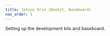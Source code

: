 ```yaml
---
title: Jetson Orin (Devkit, Baseboard)
nav_order: 1
---
```


Setting up the development kits and baseboard.